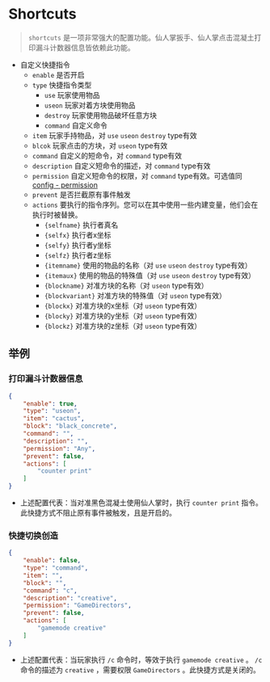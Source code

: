 # Shortcuts

> `shortcuts` 是一项非常强大的配置功能。仙人掌扳手、仙人掌点击混凝土打印漏斗计数器信息皆依赖此功能。

+ 自定义快捷指令
  + `enable` 是否开启
  + `type` 快捷指令类型
    + `use` 玩家使用物品
    + `useon` 玩家对着方块使用物品
    + `destroy` 玩家使用物品破坏任意方块
    + `command` 自定义命令
  + `item` 玩家手持物品，对 `use` `useon` `destroy` type有效
  + `blcok` 玩家点击的方块，对 `useon` type有效
  + `command` 自定义的短命令，对 `command` type有效
  + `description` 自定义短命令的描述，对 `command` type有效
  + `permission` 自定义短命令的权限，对 `command` type有效。可选值同[config - permission](/ConfigDoc.md#permission)
  + `prevent` 是否拦截原有事件触发
  + `actions` 要执行的指令序列。您可以在其中使用一些内建变量，他们会在执行时被替换。
    + `{selfname}` 执行者真名
    + `{selfx}` 执行者x坐标
    + `{selfy}` 执行者y坐标
    + `{selfz}` 执行者z坐标
    + `{itemname}` 使用的物品的名称（对 `use` `useon` `destroy` type有效）
    + `{itemaux}` 使用的物品的特殊值（对 `use` `useon` `destroy` type有效）
    + `{blockname}` 对准方块的名称（对 `useon` type有效）
    + `{blockvariant}` 对准方块的特殊值（对 `useon` type有效）
    + `{blockx}` 对准方块的x坐标（对 `useon` type有效）
    + `{blocky}` 对准方块的y坐标（对 `useon` type有效）
    + `{blockz}` 对准方块的z坐标（对 `useon` type有效）

## 举例

### 打印漏斗计数器信息

```json
{
    "enable": true,
    "type": "useon",
    "item": "cactus",
    "block": "black_concrete",
    "command": "",
    "description": "",
    "permission": "Any",
    "prevent": false,
    "actions": [
        "counter print"
    ]
}
```

+ 上述配置代表：当对准黑色混凝土使用仙人掌时，执行 `counter print` 指令。此快捷方式不阻止原有事件被触发，且是开启的。

### 快捷切换创造

```json
{
    "enable": false,
    "type": "command",
    "item": "",
    "block": "",
    "command": "c",
    "description": "creative",
    "permission": "GameDirectors",
    "prevent": false,
    "actions": [
        "gamemode creative"
    ]
}
```

+ 上述配置代表：当玩家执行 `/c` 命令时，等效于执行 `gamemode creative` 。 `/c` 命令的描述为 `creative` ，需要权限 `GameDirectors` 。此快捷方式是关闭的。
